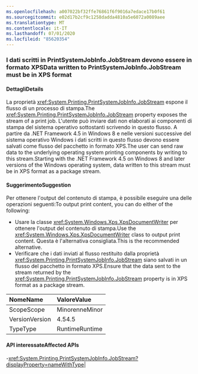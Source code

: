 ```yaml
---
ms.openlocfilehash: a007022bf32ffe76861f6f9016a7edace17b0f61
ms.sourcegitcommit: e02d17b2cf9c1258dadda4810a5e6072a0089aee
ms.translationtype: MT
ms.contentlocale: it-IT
ms.lasthandoff: 07/01/2020
ms.locfileid: "85620354"
---
```

### <a name="data-written-to-printsystemjobinfojobstream-must-be-in-xps-format"></a><span data-ttu-id="6c45d-101">I dati scritti in PrintSystemJobInfo.JobStream devono essere in formato XPS</span><span class="sxs-lookup"><span data-stu-id="6c45d-101">Data written to PrintSystemJobInfo.JobStream must be in XPS format</span></span>

#### <a name="details"></a><span data-ttu-id="6c45d-102">Dettagli</span><span class="sxs-lookup"><span data-stu-id="6c45d-102">Details</span></span>

<span data-ttu-id="6c45d-103">La proprietà <xref:System.Printing.PrintSystemJobInfo.JobStream> espone il flusso di un processo di stampa.</span><span class="sxs-lookup"><span data-stu-id="6c45d-103">The <xref:System.Printing.PrintSystemJobInfo.JobStream> property exposes the stream of a print job.</span></span> <span data-ttu-id="6c45d-104">L'utente può inviare dati non elaborati ai componenti di stampa del sistema operativo sottostanti scrivendo in questo flusso. A partire da .NET Framework 4.5 in Windows 8 e nelle versioni successive del sistema operativo Windows i dati scritti in questo flusso devono essere salvati come flusso del pacchetto in formato XPS.</span><span class="sxs-lookup"><span data-stu-id="6c45d-104">The user can send raw data to the underlying operating system printing components by writing to this stream.Starting with the .NET Framework 4.5 on Windows 8 and later versions of the Windows operating system, data written to this stream must be in XPS format as a package stream.</span></span>

#### <a name="suggestion"></a><span data-ttu-id="6c45d-105">Suggerimento</span><span class="sxs-lookup"><span data-stu-id="6c45d-105">Suggestion</span></span>

<span data-ttu-id="6c45d-106">Per ottenere l'output del contenuto di stampa, è possibile eseguire una delle operazioni seguenti:</span><span class="sxs-lookup"><span data-stu-id="6c45d-106">To output print content, you can do either of the following:</span></span><ul><li><span data-ttu-id="6c45d-107">Usare la classe <xref:System.Windows.Xps.XpsDocumentWriter> per ottenere l'output del contenuto di stampa.</span><span class="sxs-lookup"><span data-stu-id="6c45d-107">Use the <xref:System.Windows.Xps.XpsDocumentWriter> class to output print content.</span></span> <span data-ttu-id="6c45d-108">Questa è l'alternativa consigliata.</span><span class="sxs-lookup"><span data-stu-id="6c45d-108">This is the recommended alternative.</span></span></li><li><span data-ttu-id="6c45d-109">Verificare che i dati inviati al flusso restituito dalla proprietà <xref:System.Printing.PrintSystemJobInfo.JobStream> siano salvati in un flusso del pacchetto in formato XPS.</span><span class="sxs-lookup"><span data-stu-id="6c45d-109">Ensure that the data sent to the stream returned by the <xref:System.Printing.PrintSystemJobInfo.JobStream> property is in XPS format as a package stream.</span></span></li></ul>

| <span data-ttu-id="6c45d-110">Nome</span><span class="sxs-lookup"><span data-stu-id="6c45d-110">Name</span></span>    | <span data-ttu-id="6c45d-111">Valore</span><span class="sxs-lookup"><span data-stu-id="6c45d-111">Value</span></span>       |
|:--------|:------------|
| <span data-ttu-id="6c45d-112">Scope</span><span class="sxs-lookup"><span data-stu-id="6c45d-112">Scope</span></span>   |<span data-ttu-id="6c45d-113">Minorenne</span><span class="sxs-lookup"><span data-stu-id="6c45d-113">Minor</span></span>|
|<span data-ttu-id="6c45d-114">Version</span><span class="sxs-lookup"><span data-stu-id="6c45d-114">Version</span></span>|<span data-ttu-id="6c45d-115">4.5</span><span class="sxs-lookup"><span data-stu-id="6c45d-115">4.5</span></span>|
|<span data-ttu-id="6c45d-116">Type</span><span class="sxs-lookup"><span data-stu-id="6c45d-116">Type</span></span>|<span data-ttu-id="6c45d-117">Runtime</span><span class="sxs-lookup"><span data-stu-id="6c45d-117">Runtime</span></span>

#### <a name="affected-apis"></a><span data-ttu-id="6c45d-118">API interessate</span><span class="sxs-lookup"><span data-stu-id="6c45d-118">Affected APIs</span></span>

-<xref:System.Printing.PrintSystemJobInfo.JobStream?displayProperty=nameWithType></li></ul>|
